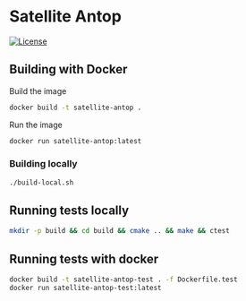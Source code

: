 # Satellite Antop
[![License](https://img.shields.io/badge/License-MIT-blue.svg)](./LICENSE)

## Building with Docker

Build the image
```sh
docker build -t satellite-antop .
```

Run the image
```sh
docker run satellite-antop:latest
```

### Building locally
```sh
./build-local.sh
```

## Running tests locally
```sh
mkdir -p build && cd build && cmake .. && make && ctest
```
## Running tests with docker
```sh
docker build -t satellite-antop-test . -f Dockerfile.test 
docker run satellite-antop-test:latest
```
